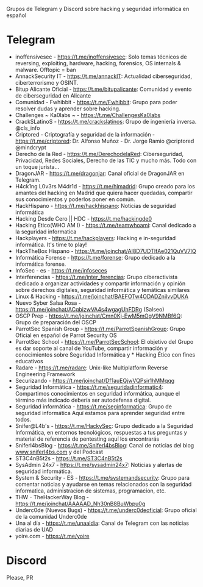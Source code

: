 Grupos de Telegram y Discord sobre hacking y seguridad informática en español

# Telegram

* inoffensivesec - https://t.me/inoffensivesec: Solo temas técnicos de reversing, exploiting, hardware, hacking, forensics, OS internals & malware. Offtopic = ban
* AnnackSecurity IT - https://t.me/annackIT: Actualidad ciberseguridad, ciberterrorismo y OSINT. 
* Bitup Alicante Oficial - https://t.me/bitupalicante: Comunidad y evento de ciberseguridad en Alicante
* Comunidad - Fwhibbit -  https://t.me/Fwhibbit: Grupo para poder resolver dudas y aprender sobre hacking. 
* Challenges ~ Ka0labs ~ - https://t.me/ChallengesKa0labs
* CrackSLatinoS - https://t.me/crackslatinos: Grupo de ingeniería inversa. @cls_info
* Criptored - Criptografía y seguridad de la información - https://t.me/criptored: Dr. Alfonso Muñoz - Dr. Jorge Ramio @criptored @mindcrypt
* Derecho de la Red - https://t.me/DerechodelaRed: Ciberseguridad, Privacidad, Redes Sociales, Derecho de las TIC y mucho más. Todo con un toque jurista...
* DragonJAR - https://t.me/dragonjar: Canal oficial de DragonJAR en Telegram.
* H4ck1ng L0v3rs M4dr1d - https://t.me/hlmadrid: Grupo creado para los amantes del hacking en Madrid que quiera hacer quedadas, compartir sus conocimientos y poderlos poner en común.
* HackHispano - https://t.me/hackhispano: Noticias de seguridad informática
* Hacking Desde Cero || HDC - https://t.me/hackingde0
* Hacking Etico(WHO AM I) - https://t.me/teamwhoami: Canal dedicado a la seguridad informatica
* Hackplayers - https://t.me/hackplayers: Hacking e in-seguridad informática. It's time to play!
* HackTheBox Hispano - https://t.me/joinchat/AI8D7UDTIfAe021QuVV7lQ
* Informática Forense - https://t.me/forense: Grupo dedicado a la informática forense.
* InfoSec - es - https://t.me/infoseces
* Interferencias - https://t.me/inter_ferencias: Grupo ciberactivista dedicado a organizar actividades y compartir información y opinión sobre derechos digitales, seguridad informática y temáticas similares
* Linux & Hacking - https://t.me/joinchat/BAEFOTw4ODADZnilvvDUKA
* Nuevo Syber Salsa Rosa - https://t.me/joinchat/ACqbizwVA4s4wgagUhFDRg (Salseo)
* OSCP Prep - https://t.me/joinchat/Cmn0Kj-EwM5mOgV9NMBf6Q: Grupo de preparación del OSCP
* ParrotSec Spanish Group - https://t.me/ParrotSpanishGroup: Grupo Oficial en español de Parrot Security OS
* ParrotSec School - https://t.me/ParrotSecSchool: El objetivo del Grupo es dar soporte al canal de YouTube, compartir información y conocimientos sobre Seguridad Informática y * Hacking Ético con fines educativos
* Radare - https://t.me/radare: Unix-like Multiplatform Reverse Engineering Framework 
* Securizando - https://t.me/joinchat/Df1auEQjwVQPsir1hMMqqg
* Seguridad Informática - https://t.me/seguridadinformatic4: Compartimos conocimientos en seguridad informática, aunque el término más indicado debería ser autodefensa digital.
* Seguridad informática - https://t.me/seginformatica: Grupo de seguridad informática Aquí estamos para aprender seguridad entre todos. 
* Snifer@L4b's - https://t.me/HackySec: Grupo dedicado a la Seguridad Informática, en entornos tecnológicos, respuestas a tus preguntas y material de referencia de pentesting aquí los encontrarás
* Sniferl4bsBlog - https://t.me/Sniferl4bsBlog: Canal de noticias del blog www.sniferl4bs.com y del Podcast
* ST3C4nB5t2s -  https://t.me/ST3C4nB5t2s
* SysAdmin 24x7 - https://t.me/sysadmin24x7: Noticias y alertas de seguridad informática.
* System & Security - ES - https://t.me/systemandsecurity: Grupo para comentar noticias y ayudarse en temas relacionados con la seguridad informatica, administracion de sistemas, programacion, etc.
* THW - TheHackerWay Blog - https://t.me/joinchat/AAAAAD_Nh30nB8BuWbpu0g
* Underc0de (Nuevos Bugs) - https://t.me/underc0deoficial: Grupo oficial de la comunidad Underc0de
* Una al día - https://t.me/unaaldia: Canal de Telegram con las noticias diarias de UAD  
* yoire.com - https://t.me/yoire

# Discord

Please, PR
